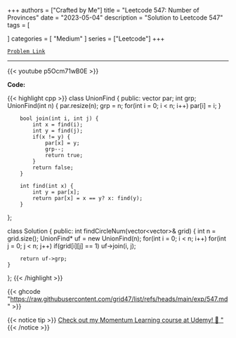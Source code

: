 
+++
authors = ["Crafted by Me"]
title = "Leetcode 547: Number of Provinces"
date = "2023-05-04"
description = "Solution to Leetcode 547"
tags = [
    
]
categories = [
    "Medium"
]
series = ["Leetcode"]
+++



[`Problem Link`](https://leetcode.com/problems/number-of-provinces/description/)

---

{{< youtube p5Ocm71wB0E >}}

**Code:**

{{< highlight cpp >}}
class UnionFind {
    public:
        vector<int> par;
        int grp;
        UnionFind(int n) {
            par.resize(n);
            grp = n;
            for(int i = 0; i < n; i++)
                par[i] = i;
        }

        bool join(int i, int j) {
            int x = find(i);
            int y = find(j);
            if(x != y) {
                par[x] = y;
                grp--;
                return true;
            }
            return false;
        }

        int find(int x) {
            int y = par[x];
            return par[x] = x == y? x: find(y);
        }
};

class Solution {
public:
    int findCircleNum(vector<vector<int>>& grid) {
        int n = grid.size();
        UnionFind* uf = new UnionFind(n);
        for(int i = 0; i < n; i++)
        for(int j = 0; j < n; j++)
            if(grid[i][j] == 1) uf->join(i, j);
        
        return uf->grp;
    }
};
{{< /highlight >}}

{{< ghcode "https://raw.githubusercontent.com/grid47/list/refs/heads/main/exp/547.md" >}}

{{< notice tip >}}
[Check out my Momentum Learning course at Udemy! 🚀 "](https://www.udemy.com/course/blind-75-the-data-structures-and-algorithms-essentials/)
{{< /notice >}}

